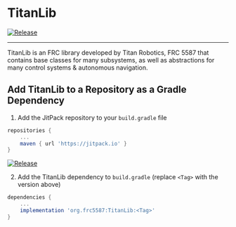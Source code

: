 # TitanLib

[![Release](https://jitpack.io/v/org.frc5587/TitanLib.svg)](https://jitpack.io/#org.frc5587/TitanLib)

---

TitanLib is an FRC library developed by Titan Robotics, FRC 5587 that contains base classes for many subsystems, as well as abstractions for many control systems & autonomous navigation.

## Add TitanLib to a Repository as a Gradle Dependency

1. Add the JitPack repository to your `build.gradle` file
```groovy
repositories {
    ...
    maven { url 'https://jitpack.io' }
}
```
[![Release](https://jitpack.io/v/org.frc5587/TitanLib.svg)](https://jitpack.io/#org.frc5587/TitanLib)

2. Add the TitanLib dependency to `build.gradle` (replace `<Tag>` with the version above)
```groovy
dependencies {
    ...
    implementation 'org.frc5587:TitanLib:<Tag>'
}
```